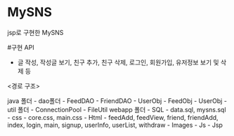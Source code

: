 # MySNS
jsp로 구현한 MySNS 

#구현 API
- 글 작성, 작성글 보기, 친구 추가, 친구 삭제, 로그인, 회원가입, 유저정보 보기 및 삭제 등

<경로 구조>

java 폴더 
	- dao폴더
		- FeedDAO
		- FriendDAO 
		- UserObj
		- FeedObj
		- UserObj 
	- util 폴더 
		- ConnectionPool 
		- FileUtil
webapp 폴더 
	- SQL 
    - data.sql, mysns.sql 
	- css 
    - core.css, main.css
	- Html 
    - feedAdd, feedView, friend, friendAdd, index, login, main, signup, userInfo, userList, withdraw 
	- Images 
	- Js
	- Jsp 
